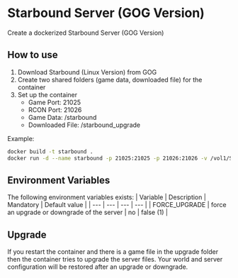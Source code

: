 # Starbound Server (GOG Version)

Create a dockerized Starbound Server (GOG Version)

## How to use

1) Download Starbound (Linux Version) from GOG
2) Create two shared folders (game data, downloaded file) for the container
3) Set up the container
   - Game Port: 21025
   - RCON Port: 21026
   - Game Data: /starbound
   - Downloaded File: /starbound_upgrade


Example:
```bash
docker build -t starbound .
docker run -d --name starbound -p 21025:21025 -p 21026:21026 -v /vol1/Starbound/game:/starbound -v /vol1/Starbound/upgrade:/starbound_upgrade starbound
```

## Environment Variables

The following environment variables exists:
| Variable | Description | Mandatory | Default value |
| --- | --- | --- | --- |
| FORCE_UPGRADE | force an upgrade or downgrade of the server | no | false (1) |

## Upgrade

If you restart the container and there is a game file in the upgrade folder then the container tries to upgrade the server files. Your world and server configuration will be restored after an upgrade or downgrade.
